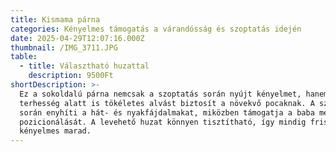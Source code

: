 ```yaml
---
title: Kismama párna
categories: Kényelmes támogatás a várandósság és szoptatás idején
date: 2025-04-29T12:07:16.000Z
thumbnail: /IMG_3711.JPG
table:
  - title: Választható huzattal
    description: 9500Ft
shortDescription: >-
  Ez a sokoldalú párna nemcsak a szoptatás során nyújt kényelmet, hanem a
  terhesség alatt is tökéletes alvást biztosít a növekvő pocaknak. A szoptatás
  során enyhíti a hát- és nyakfájdalmakat, miközben támogatja a baba megfelelő
  pozicionálását. A levehető huzat könnyen tisztítható, így mindig friss és
  kényelmes marad.
---
```



